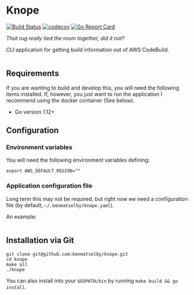 # Knope

[![Build Status](https://travis-ci.org/benmatselby/knope.png?branch=master)](https://travis-ci.org/benmatselby/knope)
[![codecov](https://codecov.io/gh/benmatselby/knope/branch/master/graph/badge.svg)](https://codecov.io/gh/benmatselby/knope)
[![Go Report Card](https://goreportcard.com/badge/github.com/benmatselby/knope)](https://goreportcard.com/report/github.com/benmatselby/knope)

_That rug really tied the room together, did it not?_

CLI application for getting build information out of AWS CodeBuild.

```text

```

## Requirements

If you are wanting to build and develop this, you will need the following items installed. If, however, you just want to run the application I recommend using the docker container (See below).

- Go version 1.12+

## Configuration

### Environment variables

You will need the following environment variables defining:

```shell
export AWS_DEFAULT_REGION=""
```

### Application configuration file

Long term this may not be required, but right now we need a configuration file (by default, `~/.benmatselby/knope.yaml`).

An example:

```yml
```

## Installation via Git

```shell
git clone git@github.com:benmatselby/knope.git
cd knope
make all
./knope
```

You can also install into your `$GOPATH/bin` by running `make build && go install`.
